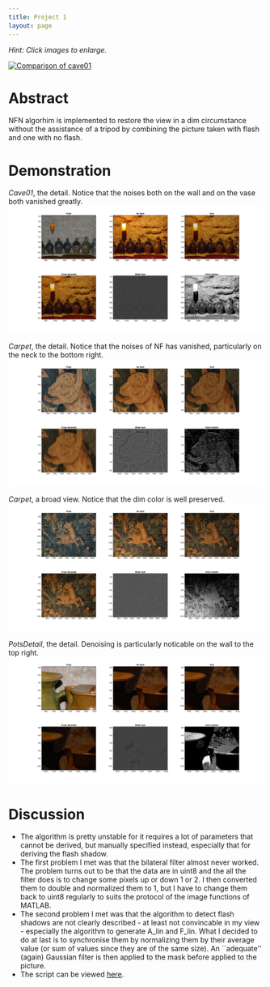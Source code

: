 ```yaml
---
title: Project 1
layout: page
---
```


_Hint: Click images to enlarge._

[![Comparison of cave01](proj1/cave01_cmp.png)](proj1/cave01_cmp.png)

# Abstract

NFN algorhim is implemented to restore the view in a dim circumstance
without the assistance of a tripod
by combining the picture taken with flash and one with no flash.

# Demonstration 
_Cave01_, the detail. Notice that the noises both on the wall
and on the vase both vanished greatly.
[![Detail of carpet](proj1/cave01_detail.png)](proj1/cave01_detail.png)

_Carpet_, the detail. Notice that the noises of NF has vanished, particularly
on the neck to the bottom right.
[![Detail of carpet](proj1/carpet_detail.png)](proj1/carpet_detail.png)

_Carpet_, a broad view. Notice that the dim color is well preserved.
[![Broadview view of carpet](proj1/carpet_broad.png)](proj1/carpet_broad.png)

_PotsDetail_, the detail. Denoising is particularly noticable 
on the wall to the top right.
[![](proj1/potsdetail_detail.png)](proj1/potsdetail_detail.png)

# Discussion
- The algorithm is pretty unstable for it requires a lot of parameters
that cannot be derived, but manually specified instead, especially that 
for deriving the flash shadow.
- The first problem I met was that the bilateral filter almost never worked.
The problem turns out to be that the data are in uint8 and the 
all the filter does is to change some pixels up or down 1 or 2.
I then converted them to double and normalized them to 1, but 
I have to change them back to uint8 regularly to suits the protocol 
of the image functions of MATLAB.
- The second problem I met was that the algorithm to detect flash
shadows are not clearly described - at least not convincable 
in my view - especially the algorithm to generate A_lin and F_lin. 
What I decided to do at last is to synchronise them 
by normalizing them by their average value (or sum of values 
since they are of the same size). An ``adequate'' (again) 
Gaussian filter is then applied to the mask before applied to the picture.
- The script can be viewed [here](proj1/fnf.m).

